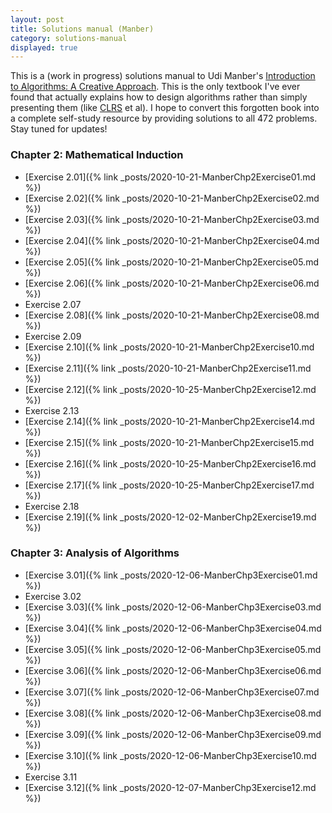 ```yaml
---
layout: post
title: Solutions manual (Manber)
category: solutions-manual
displayed: true
---
```


This is a (work in progress) solutions manual to Udi Manber's [Introduction to Algorithms: A Creative Approach](https://www.amazon.com/Introduction-Algorithms-Creative-Udi-Manber/dp/0201120372/ref=sr_1_1?dchild=1&keywords=Manber+algorithms&qid=1603154131&sr=8-1). This is the only textbook I've ever found that actually explains how to design algorithms rather than simply presenting them (like [CLRS](https://www.amazon.com/Introduction-Algorithms-3rd-MIT-Press/dp/0262033844) et al). I hope to convert this forgotten book into a complete self-study resource by providing solutions to all 472 problems. Stay tuned for updates!

### Chapter 2: Mathematical Induction

- [Exercise 2.01]({% link _posts/2020-10-21-ManberChp2Exercise01.md %})
- [Exercise 2.02]({% link _posts/2020-10-21-ManberChp2Exercise02.md %})
- [Exercise 2.03]({% link _posts/2020-10-21-ManberChp2Exercise03.md %})
- [Exercise 2.04]({% link _posts/2020-10-21-ManberChp2Exercise04.md %})
- [Exercise 2.05]({% link _posts/2020-10-21-ManberChp2Exercise05.md %})
- [Exercise 2.06]({% link _posts/2020-10-21-ManberChp2Exercise06.md %})
- Exercise 2.07
- [Exercise 2.08]({% link _posts/2020-10-21-ManberChp2Exercise08.md %})
- Exercise 2.09
- [Exercise 2.10]({% link _posts/2020-10-21-ManberChp2Exercise10.md %})
- [Exercise 2.11]({% link _posts/2020-10-21-ManberChp2Exercise11.md %})
- [Exercise 2.12]({% link _posts/2020-10-25-ManberChp2Exercise12.md %})
- Exercise 2.13
- [Exercise 2.14]({% link _posts/2020-10-21-ManberChp2Exercise14.md %})
- [Exercise 2.15]({% link _posts/2020-10-21-ManberChp2Exercise15.md %})
- [Exercise 2.16]({% link _posts/2020-10-25-ManberChp2Exercise16.md %})
- [Exercise 2.17]({% link _posts/2020-10-25-ManberChp2Exercise17.md %})
- Exercise 2.18
- [Exercise 2.19]({% link _posts/2020-12-02-ManberChp2Exercise19.md %})

### Chapter 3: Analysis of Algorithms

- [Exercise 3.01]({% link _posts/2020-12-06-ManberChp3Exercise01.md %})
- Exercise 3.02
- [Exercise 3.03]({% link _posts/2020-12-06-ManberChp3Exercise03.md %})
- [Exercise 3.04]({% link _posts/2020-12-06-ManberChp3Exercise04.md %})
- [Exercise 3.05]({% link _posts/2020-12-06-ManberChp3Exercise05.md %})
- [Exercise 3.06]({% link _posts/2020-12-06-ManberChp3Exercise06.md %})
- [Exercise 3.07]({% link _posts/2020-12-06-ManberChp3Exercise07.md %})
- [Exercise 3.08]({% link _posts/2020-12-06-ManberChp3Exercise08.md %})
- [Exercise 3.09]({% link _posts/2020-12-06-ManberChp3Exercise09.md %})
- [Exercise 3.10]({% link _posts/2020-12-06-ManberChp3Exercise10.md %})
- Exercise 3.11
- [Exercise 3.12]({% link _posts/2020-12-07-ManberChp3Exercise12.md %})